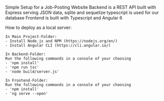 Simple Setup for a Job-Posting Website
	Backend is a REST API built with Express serving JSON data, sqlite and sequelize typescript is used for our database
	Frontend is built with Typescript and Angular 6
	
	
How to deploy as a local server:
	
	In Main Project-Folder:
	- Install Node.js and NPM (https://nodejs.org/en/)
	- Install Angular CLI (https://cli.angular.io/)
	
	In Backend-Folder:
	Run the following commands in a console of your choosing
	- 'npm install'
	- 'npm run tsc' 
	- 'node build/server.js'
	
	In Frontend-Folder:
	Run the following commands in a console of your choosing
	- 'npm install'
	- 'ng serve --open'
	
